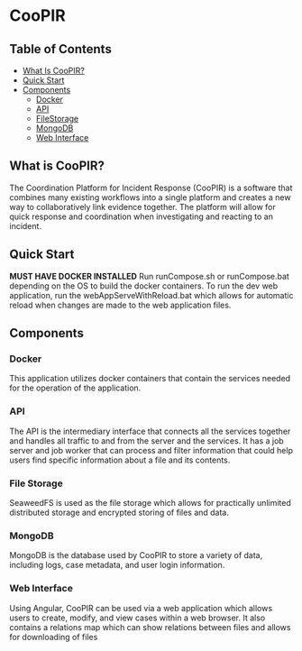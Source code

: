 # CooPIR

## Table of Contents

- [What Is CooPIR?](##what-is-coopir)
- [Quick Start](##quick-start)
- [Components](##components)
  - [Docker](###docker)
  - [API](###api)
  - [FileStorage](###file-storage)
  - [MongoDB](###mongodb)
  - [Web Interface](###web-interface)

## What is CooPIR?

  The Coordination Platform for Incident Response (CooPIR) is a software that combines many existing
  workflows into a single platform and creates a new way to collaboratively link evidence together.
  The platform will allow for quick response and coordination when investigating and reacting to
  an incident.

## Quick Start
  **MUST HAVE DOCKER INSTALLED**
  Run runCompose.sh or runCompose.bat depending on the OS to build the docker containers.
  To run the dev web application, run the webAppServeWithReload.bat which allows for automatic reload when changes are made to the web application files.

## Components

### Docker

  This application utilizes docker containers that contain the services needed for the operation of the application.

### API

  The API is the intermediary interface that connects all the services together and handles all traffic to and from the server and the services. It has a job server and job worker that can process and filter information that could help users find specific information about a file and its contents.

### File Storage

  SeaweedFS is used as the file storage which allows for practically unlimited distributed storage and encrypted storing of files and data.

### MongoDB

  MongoDB is the database used by CooPIR to store a variety of data, including logs, case metadata, and user login information.

### Web Interface

  Using Angular, CooPIR can be used via a web application which allows users to create, modify, and view cases within a web browser. It also contains a relations map which can show relations between files and allows for downloading of files
